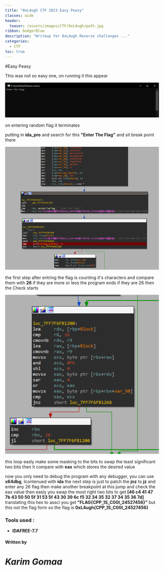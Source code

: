 ```yaml
---
title: "0xL4ugh CTF 2023 Easy Peasy"
classes: wide
header:
  teaser: /assets/images/CTF/0xL4ugh/path.jpg
ribbon: DodgerBlue
description: "Writeup for 0xL4ugh Reverse challenges ..."
categories:
  - CTF
toc: true
---
```

#Easy Peasy 

This was not so easy one, on running it this appear

![run](/assets/images/CTF/0xl4ugh/Easy%20Peasy/pics/run.png)

on entering random flag it terminates

putting in **ida_pro** and search for this **"Enter The Flag"** and sit break point there

![breakpoint](/assets/images/CTF/0xl4ugh/Easy%20Peasy/pics/flag.png) 

the first step after entring the flag is counting it's characters and compare them with **26** if they are more or less the program ends
if they are 26 then the Check starts

![check](/assets/images/CTF/0xl4ugh/Easy%20Peasy/pics/check.png)

this loop easly make some masking to the bits to swap the least significant two bits then it compare with **eax** which stores the desired value

now you only need to debug the program with any debugger, you can use **x64dbg**, Icontenued with **ida** 
the next step is just to patch the **jnz** to **jz** and enter any 26 flag 
then make another breakpoint at this jump and check the eax value 
then easly you swap the most right two bits to get 
**[46 c4 41 47 7b 43 50 50 5f 31 53 5f 43 30 39 6c f5 32 34 35 32 37 34 35 36 7d]**
translating this hex to assci you get 
**"FLAG{CPP_1S_C00l_24527456}"**
but this not the flag form so the flag is 
**0xL4ugh{CPP_1S_C00l_24527456}**



### Tools used :

- **IDAFREE-7.7**

#### Written by

# *Karim Gomaa*
